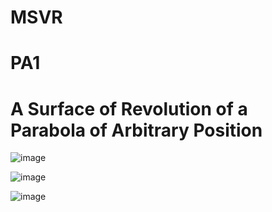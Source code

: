 # MSVR
# PA1
# A Surface of Revolution of a Parabola of Arbitrary Position

![image](https://github.com/bolobomber/MSVR/assets/49429383/3757b50c-04b5-4b46-9c3b-3f421bbfd44f)

![image](https://github.com/bolobomber/MSVR/assets/49429383/719a6e67-79ef-4c1a-8ffd-6f08ed3f140a)

![image](https://github.com/bolobomber/MSVR/assets/49429383/ca41df81-afa2-4e8f-a7f2-f3240c2dc53a)
